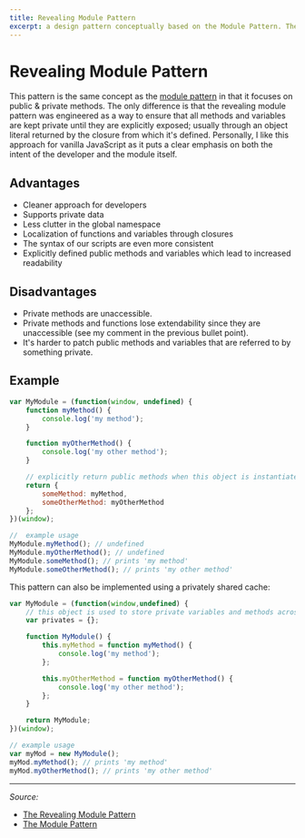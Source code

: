 ```yaml
---
title: Revealing Module Pattern
excerpt: a design pattern conceptually based on the Module Pattern. The only difference is that the *revealing module pattern* was engineered as a way to ensure that all methods and variables are kept private until they are explicitly exposed
---
```


# Revealing Module Pattern

This pattern is the same concept as the [module pattern](/_glossary/MODULE_PATTERN.md) in that it focuses on public & private methods. The only difference is that the revealing module pattern was engineered as a way to ensure that all methods and variables are kept private until they are explicitly exposed; usually through an object literal returned by the closure from which it's defined. Personally, I like this approach for vanilla JavaScript as it puts a clear emphasis on both the intent of the developer and the module itself.

## Advantages

- Cleaner approach for developers
- Supports private data
- Less clutter in the global namespace
- Localization of functions and variables through closures
- The syntax of our scripts are even more consistent
- Explicitly defined public methods and variables which lead to increased readability

## Disadvantages

- Private methods are unaccessible.
- Private methods and functions lose extendability since they are unaccessible (see my comment in the previous bullet point).
- It's harder to patch public methods and variables that are referred to by something private.

## Example

```js
var MyModule = (function(window, undefined) {
    function myMethod() {
        console.log('my method');
    }

    function myOtherMethod() {
        console.log('my other method');
    }

    // explicitly return public methods when this object is instantiated
    return {
        someMethod: myMethod,
        someOtherMethod: myOtherMethod
    };
})(window);

//  example usage
MyModule.myMethod(); // undefined
MyModule.myOtherMethod(); // undefined
MyModule.someMethod(); // prints 'my method'
MyModule.someOtherMethod(); // prints 'my other method'
```

This pattern can also be implemented using a privately shared cache:

```js
var MyModule = (function(window,undefined) {
    // this object is used to store private variables and methods across multiple instantiations
    var privates = {};

    function MyModule() {
        this.myMethod = function myMethod() {
            console.log('my method');
        };

        this.myOtherMethod = function myOtherMethod() {
            console.log('my other method');
        };
    }

    return MyModule;
})(window);

// example usage
var myMod = new MyModule();
myMod.myMethod(); // prints 'my method'
myMod.myOtherMethod(); // prints 'my other method'
```

----------

*Source:*

- [The Revealing Module Pattern](https://carldanley.com/js-revealing-module-pattern/)
- [The Module Pattern](https://carldanley.com/js-module-pattern/#file-module-pattern-example-2-js-L1)
